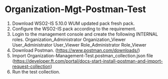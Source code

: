 # Organization-Mgt-Postman-Test

1. Download WSO2-IS 5.10.0 WUM updated pack fresh pack.
2. Configure the WSO2-IS pack according to the requirement.
3. Login to the management console and create the following INTERNAL roles.
Organization_Administrator
Organization_Viewer
User_Administrator
User_Viewer
Role_Administrator
Role_Viewer
4. Download Postman. (https://www.postman.com/downloads/)
5. Import Organization-Management-Test.postman_collection.json file (https://developer.ft.com/portal/docs-start-install-postman-and-import-request-collection)
6. Run the test collection.
